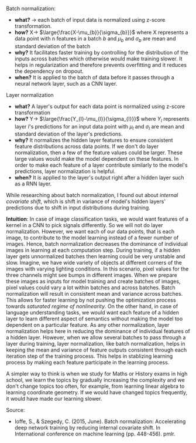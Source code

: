 Batch normalization:
- **what?** -> each batch of input data is normalized using z-score transformation.
- **how?**  X-> $\large{\frac{X-\mu_{b}}{\sigma_{b}}}$ where X represents a data point with n features in a batch $b$ and $\mu_{b}$ and $\sigma_{b}$ are mean and standard deviation of the batch
- **why?** It facilitates faster training by controlling for the distribution of the inputs across batches which otherwise would make training slower. It helps in regularization and therefore prevents overfitting and it reduces the dependency on dropout.
- **when?** It is applied to the batch of data before it passes through a neural network layer, such as a CNN layer.

Layer normalization
- **what?** A layer's output for each data point is normalized using z-score transformation
- **how?** Y-> $\large{\frac{Y_{l}-\mu_{l}}{\sigma_{l}}}$ where $Y_l$ represents layer $l$'s predictions for an input data point with $\mu_{l}$ and $\sigma_{l}$ are mean and standard deviation of the layer's predictions.
- **why?** It normalizes the hidden layer features to ensure consistent feature distributions across data points. If we don't do layer normalization, then a few of the feature values could be larger. These large values would make the model dependent on these features. In order to make each feature of a layer contribute similarly to the model's predictions, layer normalization is helpful.
- **when?** It is applied to the layer's output right after a hidden layer such as a RNN layer.

While researching about batch normalization, I found out about *internal covariate shift*, which is shift in variance of model's hidden layers' predictions due to shift in input distributions during training.

**Intuition**: In case of image classification tasks, we would want features of a kernel in a CNN to pick signals differently. So we will not do layer normalization. However, we want each of our data points, that is each image, to contribute to the model learning instead of a fewer number of images. Hence, batch normalization decreases the dominance of individual images in learning at each computation step. During training, if a hidden layer gets unnormalized batches then learning could be very unstable and slow. Imagine, we have wide variety of objects at different corners of the images with varying lighting conditions. In this scenario, pixel values for the three channels might see bumps in different images. When we prepare these images as inputs for model training and create batches of images, pixel values could vary a lot within batches and across batches. Batch normalization will result in consistent mean and variance across batches. This allows for faster learning by not pushing the optimization process towards *saturated regime of nonlinearity*. On the other hand, in case of language understanding tasks, we would want each feature of a hidden layer to learn different aspect of semantics without making the model too dependent on a particular feature. As any other normalization, layer normalization helps here in reducing the dominance of individual features of a hidden layer. However, when we allow several batches to pass through a layer during training, layer normalization, like batch normalization, helps in keeping the mean and variance of feature outputs consistent through each iteration step of the training process. This helps in stablizing learning process by making each feature participate in the learning process. 

A simpler way to think is when we study for Maths or History exams in high school, we learn the topics by gradually increasing the complexity and we don't change topics too often, for example, from learning linear algebra to learning coordinate geometry. If we would have changed topics frequently, it would have made our learning slower. 

Source:
- Ioffe, S., & Szegedy, C. (2015, June). Batch normalization: Accelerating deep network training by reducing internal covariate shift. In International conference on machine learning (pp. 448-456). pmlr.
